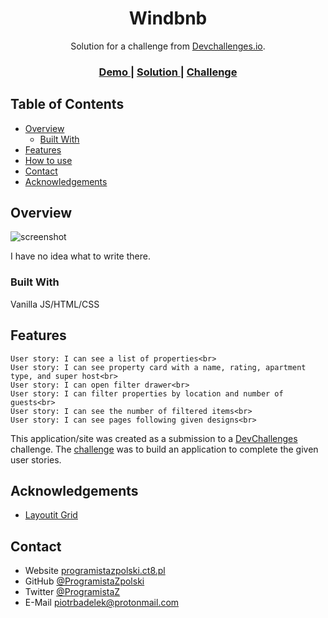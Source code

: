 <!-- Please update value in the {}  -->

<h1 align="center">Windbnb</h1>

<div align="center">
   Solution for a challenge from  <a href="http://devchallenges.io" target="_blank">Devchallenges.io</a>.
</div>

<div align="center">
  <h3>
    <a href="https://{your-demo-link.your-domain}">
      Demo
    </a>
    <span> | </span>
    <a href="https://{your-url-to-the-solution}">
      Solution
    </a>
    <span> | </span>
    <a href="https://devchallenges.io/challenges/3JFYedSOZqAxYuOCNmYD">
      Challenge
    </a>
  </h3>
</div>

<!-- TABLE OF CONTENTS -->

## Table of Contents

- [Overview](#overview)
  - [Built With](#built-with)
- [Features](#features)
- [How to use](#how-to-use)
- [Contact](#contact)
- [Acknowledgements](#acknowledgements)

<!-- OVERVIEW -->

## Overview

![screenshot](https://user-images.githubusercontent.com/16707738/92399059-5716eb00-f132-11ea-8b14-bcacdc8ec97b.png)

<!-- Introduce your projects by taking a screenshot or a gif. Try to tell visitors a story about your project by answering:

- Where can I see your demo?
- What was your experience?
- What have you learned/improved?
- Your wisdom? :) -->

I have no idea what to write there.

### Built With

<!-- This section should list any major frameworks that you built your project using. Here are a few examples.-->

Vanilla JS/HTML/CSS
## Features

<!-- List the features of your application or follow the template. Don't share the figma file here :) -->


    User story: I can see a list of properties<br>
    User story: I can see property card with a name, rating, apartment type, and super host<br>
    User story: I can open filter drawer<br>
    User story: I can filter properties by location and number of guests<br>
    User story: I can see the number of filtered items<br>
    User story: I can see pages following given designs<br>


This application/site was created as a submission to a [DevChallenges](https://devchallenges.io/challenges) challenge. The [challenge](https://devchallenges.io/challenges/3JFYedSOZqAxYuOCNmYD) was to build an application to complete the given user stories.


## Acknowledgements

<!-- This section should list any articles or add-ons/plugins that helps you to complete the project. This is optional but it will help you in the future. For example: -->

- [Layoutit Grid](https://grid.layoutit.com/)

## Contact

- Website [programistazpolski.ct8.pl](https://programistazpolski.ct8.pl/)
- GitHub [@ProgramistaZpolski](https://github.com/ProgramistaZpolski)
- Twitter [@ProgramistaZ](https://twitter.com/ProgramistaZ)
- E-Mail [piotrbadelek@protonmail.com](mailto:piotrbadelek@protonmail.com)